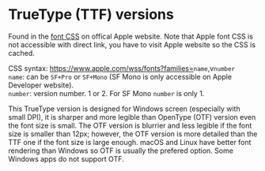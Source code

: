 # TrueType (TTF) versions
Found in the [font CSS](https://www.apple.com/wss/fonts) on offical Apple website. Note that Apple font CSS is not accessible with direct link, you have to visit Apple website so the CSS is cached.

CSS syntax: https://www.apple.com/wss/fonts?families=<code>name</code>,v`number`  
`name`: can be `SF+Pro` or `SF+Mono` (SF Mono is only accessible on Apple Developer website).  
`number`: version number. 1 or 2. For SF Mono `number` is only 1.

This TrueType version is designed for Windows screen (especially with small DPI), it is sharper and more legible than OpenType (OTF) version even the font size is small. The OTF version is blurrier and less legible if the font size is smaller than 12px; however, the OTF version is more detailed than the TTF one if the font size is large enough. macOS and Linux have better font rendering than Windows so OTF is usually the prefered option. Some Windows apps do not support OTF.
